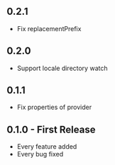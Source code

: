 ## 0.2.1
* Fix replacementPrefix

## 0.2.0
* Support locale directory watch

## 0.1.1
* Fix properties of provider

## 0.1.0 - First Release
* Every feature added
* Every bug fixed
